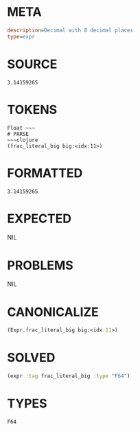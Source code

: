 # META
~~~ini
description=Decimal with 8 decimal places
type=expr
~~~
# SOURCE
~~~roc
3.14159265
~~~
# TOKENS
~~~text
Float ~~~
# PARSE
~~~clojure
(frac_literal_big big:<idx:11>)
~~~
# FORMATTED
~~~roc
3.14159265
~~~
# EXPECTED
NIL
# PROBLEMS
NIL
# CANONICALIZE
~~~clojure
(Expr.frac_literal_big big:<idx:11>)
~~~
# SOLVED
~~~clojure
(expr :tag frac_literal_big :type "F64")
~~~
# TYPES
~~~roc
F64
~~~
